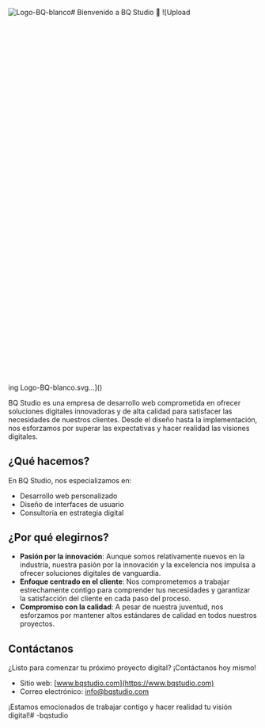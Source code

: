 ![Logo-BQ-blanco](https://github.com/bqstudio/bqstudio/assets/116818622/44852197-87b7-4a16-a0de-0c17e661d443)# Bienvenido a BQ Studio 🚀
![Upload<?xml version="1.0" encoding="utf-8"?>
<!-- Generator: Adobe Illustrator 19.0.0, SVG Export Plug-In . SVG Version: 6.00 Build 0)  -->
<svg version="1.1" id="Capa_1" xmlns="http://www.w3.org/2000/svg" xmlns:xlink="http://www.w3.org/1999/xlink" x="0px" y="0px"
	 viewBox="0 0 595.3 841.9" style="enable-background:new 0 0 595.3 841.9;" xml:space="preserve">
<style type="text/css">
	.st0{fill:#EDEDED;stroke:#EDEDED;stroke-width:6;stroke-miterlimit:10;}
	.st1{fill:#F6F6F6;}
	.st2{fill:#EDEDED;}
</style>
<g id="XMLID_1_">
	<line id="XMLID_561_" class="st0" x1="314.9" y1="226.3" x2="539.6" y2="226.3"/>
	<line id="XMLID_562_" class="st0" x1="57.5" y1="592.2" x2="282.3" y2="592.2"/>
	<path id="XMLID_55_" class="st1" d="M57.5,477.3V203.8h110.3c28.3,0,49.6,5.6,63.8,16.7c14.2,11.1,21.3,27.8,21.3,49.9
		c0,14.2-3.3,26.3-9.8,36.3c-6.6,10-16.3,17.6-29.3,22.9c16.5,3.1,29.3,10.4,38.4,22c9.2,11.6,13.7,26.2,13.7,43.9
		c0,25-8.3,44.9-24.9,59.6c-16.6,14.7-39.1,22.1-67.6,22.1H57.5z M94.7,318.8h65.2c19.2,0,33.3-3.5,42.3-10.4
		c9-6.9,13.6-17.8,13.6-32.5c0-13.9-4.3-24.1-13-30.8c-8.7-6.7-22-10-39.9-10H94.7V318.8z M94.7,444.3H170
		c18.9,0,33.3-4.2,43.1-12.5c9.8-8.4,14.7-20.5,14.7-36.5c0-15.8-5-27.5-14.9-34.9c-10-7.4-25.7-11.1-47.1-11.1H94.7V444.3z"/>
	<path id="XMLID_59_" class="st1" d="M483.5,588.4c-10.1,5.5-20.5,9.6-31.4,12.4c-10.9,2.7-22.4,4.1-34.6,4.1
		c-38.4,0-68.4-12-90.2-36.1c-21.7-24.1-32.6-57.4-32.6-100.2c0-42.7,10.9-76.1,32.6-100.2c21.7-24.1,51.8-36.1,90.2-36.1
		c38,0,67.9,12.1,89.6,36.3c21.7,24.2,32.6,57.5,32.6,100c0,21-2.8,39.8-8.3,56.4c-5.5,16.7-13.9,31.8-25.3,45.2l31.1,26l-17.4,21.9
		L483.5,588.4z M455.2,566.1l-28.4-23.7l17.2-21.9l34.6,28.3c8.1-8.8,14.2-20,18.4-33.7c4.2-13.7,6.3-29.1,6.3-46.3
		c0-33.2-7.6-59.2-22.7-77.8c-15.2-18.6-36.2-27.9-63.1-27.9c-27,0-48.2,9.3-63.5,27.9c-15.3,18.6-22.9,44.5-22.9,77.8
		c0,33.1,7.6,59,22.9,77.7c15.3,18.7,36.4,28,63.5,28c7.1,0,13.8-0.7,20-2C443.7,571,449.6,568.9,455.2,566.1z"/>
	<g id="XMLID_4_">
		<path id="XMLID_54_" class="st2" d="M245.4,644.4h-1.1c-0.3-1.6-0.9-3-1.9-4.1c-1-1.2-2.4-1.8-4.1-1.8c-1,0-2,0.3-2.8,0.9
			c-0.8,0.6-1.3,1.5-1.3,2.5c0,1.3,0.5,2.3,1.5,3c1,0.7,2.1,1.4,3.4,2.1c0.2,0.1,0.5,0.2,0.7,0.4c0.2,0.1,0.5,0.2,0.7,0.4
			c1.6,0.8,3.1,1.7,4.4,2.9c1.3,1.1,2,2.7,2,4.9s-0.7,3.9-2,5.4c-1.4,1.5-3.1,2.2-5.3,2.2c-1.3,0-2.5-0.2-3.6-0.7
			c-1.1-0.5-2.2-1.1-3.1-2c-0.2,0.3-0.3,0.7-0.5,1s-0.3,0.7-0.3,1h-1.1v-7.7h1.1c0,0,0,0,0,0.1c0,0,0,0,0,0.1c0.2,1.7,1,3.2,2.2,4.6
			c1.3,1.4,2.8,2.1,4.6,2.1c1.4,0,2.6-0.4,3.7-1.1c1.1-0.7,1.7-1.9,1.7-3.4s-0.6-2.8-1.8-3.6c-1.2-0.9-2.5-1.6-4-2.4
			c-0.1,0-0.2-0.1-0.3-0.1c-0.1,0-0.2-0.1-0.3-0.2c-1.6-0.8-3.1-1.6-4.4-2.7c-1.3-1-2-2.5-2-4.5c0-1.9,0.7-3.4,2.1-4.6
			c1.4-1.1,3-1.7,4.8-1.7c1,0,2,0.1,2.9,0.4c0.9,0.3,1.8,0.7,2.6,1.4c0.1-0.2,0.2-0.3,0.3-0.5c0.1-0.2,0.2-0.4,0.3-0.6
			c0-0.1,0.1-0.1,0.1-0.2c0-0.1,0.1-0.1,0.1-0.2h0.9V644.4z"/>
		<path id="XMLID_63_" class="st2" d="M254.5,662.5v-1.1c1.2,0,2.1-0.2,2.8-0.5c0.6-0.3,0.9-1.1,0.9-2.4v-19.3h-4.1
			c-1.6,0-2.7,0.5-3.3,1.4c-0.7,0.9-1.2,2-1.6,3.4h-1.1l0.6-6h22.6l0.6,6h-1.1c-0.4-1.3-1-2.4-1.6-3.4c-0.7-0.9-1.8-1.4-3.3-1.4
			h-4.1v19.3c0,1.4,0.3,2.2,0.9,2.5c0.6,0.3,1.5,0.4,2.6,0.5c0,0,0.1,0,0.1,0c0,0,0.1,0,0.1,0v1.1H254.5z"/>
		<path id="XMLID_65_" class="st2" d="M297.1,638v1.1c0,0-0.1,0-0.1,0c0,0-0.1,0-0.1,0c-0.1,0-0.3,0-0.4,0.1c-0.1,0-0.3,0-0.4,0.1
			c-0.3,0-0.6,0.1-0.9,0.1c-0.3,0.1-0.6,0.2-0.8,0.3c-0.3,0.2-0.5,0.4-0.6,0.7c-0.1,0.3-0.2,0.6-0.2,1c0,0.1,0,0.3,0,0.5
			c0,0.2,0,0.3,0,0.5v11.9c0,2.6-0.5,4.8-1.5,6.4s-3,2.5-6,2.5c-3.4,0-5.9-0.5-7.5-1.6c-1.6-1.1-2.3-3.5-2.3-7.2V642
			c0-1.4-0.3-2.2-0.9-2.5c-0.6-0.3-1.5-0.4-2.7-0.5c0,0,0,0-0.1,0c0,0,0,0-0.1,0V638h11v1.1c-0.1,0-0.2,0-0.3,0c-0.1,0-0.2,0-0.2,0
			c0,0,0,0-0.1,0c0,0,0,0-0.1,0c-0.8,0-1.5,0.2-2.1,0.5c-0.6,0.3-0.9,1.1-0.9,2.5v11.8c0,2.3,0.3,4.2,1,5.7c0.7,1.5,2.4,2.3,5.1,2.3
			c2.6,0,4.2-0.7,5-2.2c0.7-1.5,1.1-3.3,1.1-5.5v-0.3v-11.6c0-1.4-0.3-2.2-0.9-2.5c-0.6-0.3-1.5-0.6-2.8-0.7V638H297.1z"/>
		<path id="XMLID_67_" class="st2" d="M298.1,638c0.4,0,0.8,0,1.2,0c0.4,0,0.8,0,1.2,0c0.4,0,0.8,0,1.3,0c0.4,0,0.8,0,1.2,0
			c0.4,0,0.8,0,1.2,0s0.8,0,1.2,0c0.4,0,0.8,0,1.2,0s0.8,0,1.2,0c0.4,0,0.8,0,1.3,0s0.9,0,1.3,0c0.7,0,1.5,0.1,2.2,0.2
			s1.4,0.3,2.1,0.5c2.6,0.9,4.6,2.4,6,4.5c1.4,2.1,2.1,4.5,2.1,7.2c0,3.6-1.1,6.6-3.4,8.8c-2.3,2.2-5.2,3.3-8.8,3.3h-12.5v-1.1
			c0,0,0,0,0.1,0s0,0,0.1,0c1.2,0,2.1-0.2,2.7-0.5c0.6-0.3,0.9-1.1,0.9-2.4V642c0-1.4-0.3-2.2-0.9-2.4c-0.6-0.3-1.5-0.4-2.7-0.5
			c0,0,0,0-0.1,0s0,0-0.1,0V638z M305.4,657.2c0,1.8,0.3,2.9,0.9,3.4c0.6,0.4,1.7,0.7,3.5,0.7c3.2,0,5.5-1.1,6.8-3.3
			c1.3-2.2,1.9-4.7,1.9-7.6c0-3.5-0.8-6.3-2.5-8.3c-1.7-2-4.3-3-7.9-3c-0.2,0-0.4,0-0.7,0c-0.2,0-0.4,0-0.6,0c-0.2,0-0.4,0-0.7,0
			c-0.2,0-0.4,0-0.7,0.1V657.2z"/>
		<path id="XMLID_70_" class="st2" d="M325,662.5v-1.1c0,0,0,0,0.1,0c0,0,0,0,0.1,0c1.2,0,2.1-0.2,2.7-0.5c0.6-0.3,0.9-1.1,0.9-2.4
			V642c0-1.4-0.3-2.2-0.9-2.4c-0.6-0.3-1.5-0.4-2.7-0.5c0,0,0,0-0.1,0c0,0,0,0-0.1,0V638h11v1.1c-0.2,0-0.4,0-0.6,0
			c-0.2,0-0.4,0-0.6,0.1c-0.3,0-0.6,0.1-0.9,0.1c-0.3,0.1-0.6,0.2-0.8,0.3c-0.3,0.1-0.5,0.4-0.6,0.7c-0.1,0.3-0.2,0.6-0.2,0.9
			c0,0.1,0,0.3,0,0.4c0,0.1,0,0.3,0,0.4v16.4c0,1.4,0.3,2.2,0.9,2.5c0.6,0.3,1.5,0.4,2.6,0.5c0,0,0.1,0,0.1,0c0,0,0.1,0,0.1,0v1.1
			H325z"/>
		<path id="XMLID_72_" class="st2" d="M351.3,663.1c-3.7,0-6.8-1.2-9.3-3.7c-2.5-2.4-3.7-5.5-3.7-9.2c0-3.8,1.2-6.9,3.7-9.3
			c2.5-2.4,5.6-3.6,9.3-3.6c3.8,0,6.9,1.2,9.4,3.6c2.5,2.4,3.7,5.5,3.7,9.3c0,3.8-1.2,6.8-3.7,9.2
			C358.1,661.9,355,663.1,351.3,663.1L351.3,663.1z M358.1,658.4c1.3-2.3,2-4.8,2-7.6c0-0.1,0-0.2,0-0.3s0-0.2,0-0.3
			c0-0.1,0-0.2,0-0.4s0-0.2,0-0.4c-0.1-2.7-0.8-5.3-2-7.5s-3.5-3.4-6.8-3.4c-3.2,0-5.5,1.1-6.7,3.4s-2,4.8-2.1,7.5
			c0,0.1,0,0.2,0,0.4s0,0.2,0,0.4c0,0.1,0,0.1,0,0.2c0,0.1,0,0.1,0,0.2c0,2.8,0.7,5.4,2,7.7c1.3,2.3,3.5,3.5,6.8,3.5
			C354.5,661.9,356.8,660.7,358.1,658.4z"/>
	</g>
</g>
</svg>
ing Logo-BQ-blanco.svg…]()


BQ Studio es una empresa de desarrollo web comprometida en ofrecer soluciones digitales innovadoras y de alta calidad para satisfacer las necesidades de nuestros clientes. Desde el diseño hasta la implementación, nos esforzamos por superar las expectativas y hacer realidad las visiones digitales.

## ¿Qué hacemos?

En BQ Studio, nos especializamos en:

- Desarrollo web personalizado
- Diseño de interfaces de usuario
- Consultoría en estrategia digital

## ¿Por qué elegirnos?

- **Pasión por la innovación**: Aunque somos relativamente nuevos en la industria, nuestra pasión por la innovación y la excelencia nos impulsa a ofrecer soluciones digitales de vanguardia.
- **Enfoque centrado en el cliente**: Nos comprometemos a trabajar estrechamente contigo para comprender tus necesidades y garantizar la satisfacción del cliente en cada paso del proceso.
- **Compromiso con la calidad**: A pesar de nuestra juventud, nos esforzamos por mantener altos estándares de calidad en todos nuestros proyectos.

## Contáctanos

¿Listo para comenzar tu próximo proyecto digital? ¡Contáctanos hoy mismo!

- Sitio web: [www.bqstudio.com](https://www.bqstudio.com)
- Correo electrónico: info@bqstudio.com

¡Estamos emocionados de trabajar contigo y hacer realidad tu visión digital!# -bqstudio
